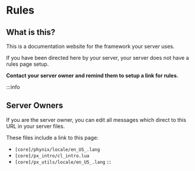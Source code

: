 # Rules

## What is this?

This is a documentation website for the framework your server uses. 

If you have been directed here by your server, your server does not have a rules page setup. 

**Contact your server owner and remind them to setup a link for rules.**


:::info
## Server Owners

If you are the server owner, you can edit all messages which direct to this URL in your server files.

These files include a link to this page:
* `[core]/phynix/locale/en_US_.lang`
* `[core]/px_intro/cl_intro.lua`
* `[core]/px_utils/locale/en_US_.lang`
:::
